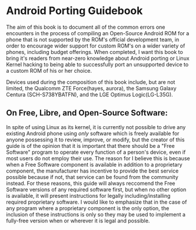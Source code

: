 Android Porting Guidebook
=========================
The aim of this book is to document all of the common errors one encounters in
the process of compiling an Open-Source Android ROM for a phone that is not
supported by the ROM's official development team, in order to encourage wider
support for custom ROM's on a wider variety of phones, including budget 
offerings. When completed, I want this book to bring it's readers from near-zero
knowledge about Android porting or Linux Kernel hacking to being able to
successfully port an unsupported device to a custom ROM of his or her choice.  

Devices used during the composition of this book include, but are not limited,
the Qualcomm ZTE Force(hayes, aurora), the Samsung Galaxy Centura
(SCH-S738YBATFN), and the LGE Optimus Logic(LG-L35G).  

On Free, Libre, and Open-Source Software:
-----------------------------------------
In spite of using Linux as its kernel, it is currently not possible to drive any
existing Android phone using *only* software which is freely available for
anyone possessing it to review, improve, or modify, but the creator of this
guide is of the opinion that it is important that there should be a "Free 
Software" program to operate every function of a person's device, even if most 
users do not employ their use. The reason for I believe this is because when a 
Free Software component is available in addition to a proprietary component, the
manufacturer has incentive to provide the best service possible because if not,
that service can be found from the community instead. For these reasons, this
guide will always reccomend the Free Software versions of any required software
first, but when no other option is available, it will present instructions for
legally including/installing required proprietary software. I would like to
emphasize that in the case of any program where a proprietary component is the
only option, the inclusion of these instructions is only so they may be used to
implement a fully-free version when or wherever it is legal and possible.  


